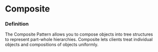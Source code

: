 # Composite

### Definition

The Composite Pattern allows you to compose objects into tree structures to represent part-whole
hierarchies.
Composite lets clients treat individual objects and compositions of objects uniformly.
